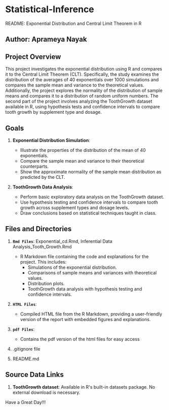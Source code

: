 # Statistical-Inference

README: Exponential Distribution and Central Limit Theorem in R

## Author: Aprameya Nayak

## Project Overview
This project investigates the exponential distribution using R and compares it to the Central Limit Theorem (CLT). Specifically, the study examines the distribution of the averages of 40 exponentials over 1000 simulations and compares the sample mean and variance to the theoretical values. Additionally, the project explores the normality of the distribution of sample means and compares it to a distribution of random uniform numbers. The second part of the project involves analyzing the ToothGrowth dataset available in R, using hypothesis tests and confidence intervals to compare tooth growth by supplement type and dosage.

## Goals
1. **Exponential Distribution Simulation**:
   - Illustrate the properties of the distribution of the mean of 40 exponentials.
   - Compare the sample mean and variance to their theoretical counterparts.
   - Show the approximate normality of the sample mean distribution as predicted by the CLT.

2. **ToothGrowth Data Analysis**:
   - Perform basic exploratory data analysis on the ToothGrowth dataset.
   - Use hypothesis testing and confidence intervals to compare tooth growth across supplement types and dosage levels.
   - Draw conclusions based on statistical techniques taught in class.

## Files and Directories
1. **`Rmd Files`**: Exponential_cd.Rmd, Inferential Data Analysis_Tooth_Growth.Rmd
   - R Markdown file containing the code and explanations for the project. This includes:
     - Simulations of the exponential distribution. 
     - Comparisons of sample means and variances with theoretical values.
     - Distribution plots.
     - ToothGrowth data analysis with hypothesis testing and confidence intervals.
   
2. **`HTML Files`**: 
   - Compiled HTML file from the R Markdown, providing a user-friendly version of the report with embedded figures and explanations.

3. **`pdf Files`**: 
   - Contains the pdf version of the html files for easy access 
4. .gitignore file 
5. README.md 
   
## Source Data Links
1. **ToothGrowth dataset**: Available in R's built-in datasets package. No external download is necessary.


Have a Great Day!!!
